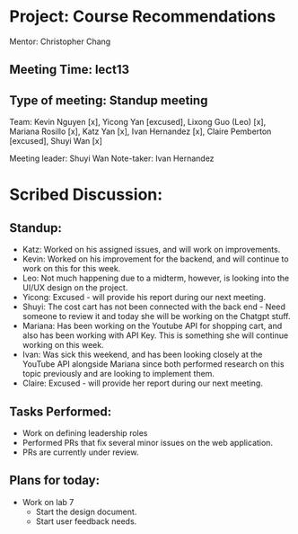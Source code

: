 # Project: Course Recommendations

Mentor: Christopher Chang

## Meeting Time: lect13

## Type of meeting: Standup meeting

Team: Kevin Nguyen [x], Yicong Yan [excused], Lixong Guo (Leo) [x], Mariana Rosillo [x], Katz Yan [x], Ivan Hernandez [x], Claire Pemberton [excused], Shuyi Wan [x]

Meeting leader: Shuyi Wan
Note-taker: Ivan Hernandez

# Scribed Discussion:

## Standup:

* Katz: Worked on his assigned issues, and will work on improvements.
* Kevin: Worked on his improvement for the backend, and will continue to work on this for this week.
* Leo: Not much happening due to a midterm, however, is looking into the UI/UX design on the project.
* Yicong: Excused - will provide his report during our next meeting.
* Shuyi: The cost cart has not been connected with the back end - Need someone to review it and today she will be working on the Chatgpt stuff.
* Mariana: Has been working on the Youtube API for shopping cart, and also has been working with API Key. This is something she will continue working on this week.
* Ivan: Was sick this weekend, and has been looking closely at the YouTube API alongside Mariana since both performed research on this topic previously and are looking to implement them.
* Claire: Excused - will provide her report during our next meeting.

## Tasks Performed:

* Work on defining leadership roles 
* Performed PRs that fix several minor issues on the web application.
* PRs are currently under review.

## Plans for today:

* Work on lab 7
    * Start the design document.
    * Start user feedback needs.
